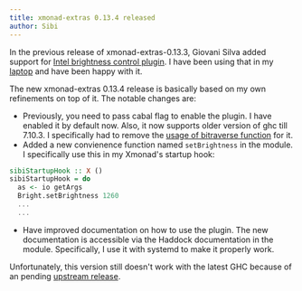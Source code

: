 ```yaml
---
title: xmonad-extras 0.13.4 released
author: Sibi
---
```


In the previous release of xmonad-extras-0.13.3, Giovani Silva added support for [Intel brightness control plugin](https://github.com/xmonad/xmonad-extras/pull/14). I have been using that in my [laptop](https://github.com/psibi/dotfiles/blob/11bf30521cb068a8ebef57e05b54c1d12efaede4/.xmonad/xmonad.hs) and have been happy with it.

The new xmonad-extras 0.13.4 release is basically based on my own refinements on top of it. The notable changes are:

* Previously, you need to pass cabal flag to enable the plugin. I have enabled it by default now. Also, it now supports older version of ghc till 7.10.3. I specifically had to remove the [usage of bitraverse function](https://github.com/xmonad/xmonad-extras/commit/b94db07a8e79ee11e1b05c3cd697d85786a3af8a) for it.
* Added a new convienence function named `setBrightness` in the module. I specifically use this in my Xmonad's startup hook:

``` haskell
sibiStartupHook :: X ()
sibiStartupHook = do
  as <- io getArgs
  Bright.setBrightness 1260
  ...
  ...
```

* Have improved documentation on how to use the plugin. The new documentation is accessible via the Haddock documentation in the module. Specifically, I use it with systemd to make it properly work.

Unfortunately, this version still doesn't work with the latest GHC because of an pending [upstream release](https://github.com/xmonad/xmonad-extras/issues/15).
